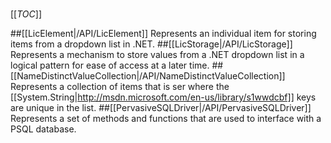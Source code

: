 #

[[_TOC_]]

##[[LicElement|/API/LicElement]]
 Represents an individual item for storing items from a dropdown list in .NET. 
##[[LicStorage|/API/LicStorage]]
 Represents a mechanism to store values from a .NET dropdown list in a logical pattern for ease of access at a later time. 
##[[NameDistinctValueCollection|/API/NameDistinctValueCollection]]
Represents a collection of items that is ser where the [[System.String|http://msdn.microsoft.com/en-us/library/s1wwdcbf]] keys are unique in the list.
##[[PervasiveSQLDriver|/API/PervasiveSQLDriver]]
 Represents a set of methods and functions that are used to interface with a PSQL database. 
